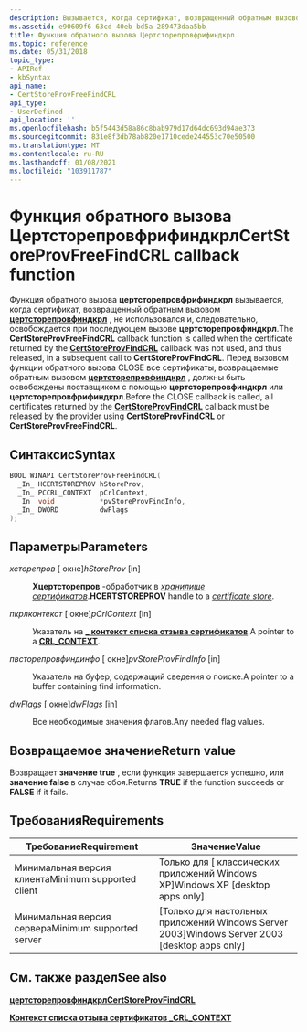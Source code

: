 ```yaml
---
description: Вызывается, когда сертификат, возвращенный обратным вызовом Цертсторепровфиндкрл, не использовался и, следовательно, освобождается при последующем вызове Цертсторепровфиндкрл.
ms.assetid: e90609f6-63cd-40eb-bd5a-289473daa5bb
title: Функция обратного вызова Цертсторепровфрифиндкрл
ms.topic: reference
ms.date: 05/31/2018
topic_type:
- APIRef
- kbSyntax
api_name:
- CertStoreProvFreeFindCRL
api_type:
- UserDefined
api_location: ''
ms.openlocfilehash: b5f5443d58a86c8bab979d17d64dc693d94ae373
ms.sourcegitcommit: 831e8f3db78ab820e1710cede244553c70e50500
ms.translationtype: MT
ms.contentlocale: ru-RU
ms.lasthandoff: 01/08/2021
ms.locfileid: "103911787"
---
```

# <a name="certstoreprovfreefindcrl-callback-function"></a><span data-ttu-id="93657-103">Функция обратного вызова Цертсторепровфрифиндкрл</span><span class="sxs-lookup"><span data-stu-id="93657-103">CertStoreProvFreeFindCRL callback function</span></span>

<span data-ttu-id="93657-104">Функция обратного вызова **цертсторепровфрифиндкрл** вызывается, когда сертификат, возвращенный обратным вызовом [**цертсторепровфиндкрл**](certstoreprovfindcrl.md) , не использовался и, следовательно, освобождается при последующем вызове **цертсторепровфиндкрл**.</span><span class="sxs-lookup"><span data-stu-id="93657-104">The **CertStoreProvFreeFindCRL** callback function is called when the certificate returned by the [**CertStoreProvFindCRL**](certstoreprovfindcrl.md) callback was not used, and thus released, in a subsequent call to **CertStoreProvFindCRL**.</span></span> <span data-ttu-id="93657-105">Перед вызовом функции обратного вызова CLOSE все сертификаты, возвращаемые обратным вызовом [**цертсторепровфиндкрл**](certstoreprovfindcrl.md) , должны быть освобождены поставщиком с помощью **цертсторепровфиндкрл** или **цертсторепровфрифиндкрл**.</span><span class="sxs-lookup"><span data-stu-id="93657-105">Before the CLOSE callback is called, all certificates returned by the [**CertStoreProvFindCRL**](certstoreprovfindcrl.md) callback must be released by the provider using **CertStoreProvFindCRL** or **CertStoreProvFreeFindCRL**.</span></span>

## <a name="syntax"></a><span data-ttu-id="93657-106">Синтаксис</span><span class="sxs-lookup"><span data-stu-id="93657-106">Syntax</span></span>


```C++
BOOL WINAPI CertStoreProvFreeFindCRL(
  _In_ HCERTSTOREPROV hStoreProv,
  _In_ PCCRL_CONTEXT  pCrlContext,
  _In_ void           *pvStoreProvFindInfo,
  _In_ DWORD          dwFlags
);
```



## <a name="parameters"></a><span data-ttu-id="93657-107">Параметры</span><span class="sxs-lookup"><span data-stu-id="93657-107">Parameters</span></span>

<dl> <dt>

<span data-ttu-id="93657-108">*хсторепров* \[ окне\]</span><span class="sxs-lookup"><span data-stu-id="93657-108">*hStoreProv* \[in\]</span></span>
</dt> <dd>

<span data-ttu-id="93657-109">**Хцертсторепров** -обработчик в [*хранилище сертификатов*](../secgloss/c-gly.md).</span><span class="sxs-lookup"><span data-stu-id="93657-109">**HCERTSTOREPROV** handle to a [*certificate store*](../secgloss/c-gly.md).</span></span>

</dd> <dt>

<span data-ttu-id="93657-110">*пкрлконтекст* \[ окне\]</span><span class="sxs-lookup"><span data-stu-id="93657-110">*pCrlContext* \[in\]</span></span>
</dt> <dd>

<span data-ttu-id="93657-111">Указатель на [**\_ контекст списка отзыва сертификатов**](/windows/desktop/api/Wincrypt/ns-wincrypt-cert_context).</span><span class="sxs-lookup"><span data-stu-id="93657-111">A pointer to a [**CRL\_CONTEXT**](/windows/desktop/api/Wincrypt/ns-wincrypt-cert_context).</span></span>

</dd> <dt>

<span data-ttu-id="93657-112">*пвсторепровфиндинфо* \[ окне\]</span><span class="sxs-lookup"><span data-stu-id="93657-112">*pvStoreProvFindInfo* \[in\]</span></span>
</dt> <dd>

<span data-ttu-id="93657-113">Указатель на буфер, содержащий сведения о поиске.</span><span class="sxs-lookup"><span data-stu-id="93657-113">A pointer to a buffer containing find information.</span></span>

</dd> <dt>

<span data-ttu-id="93657-114">*dwFlags* \[ окне\]</span><span class="sxs-lookup"><span data-stu-id="93657-114">*dwFlags* \[in\]</span></span>
</dt> <dd>

<span data-ttu-id="93657-115">Все необходимые значения флагов.</span><span class="sxs-lookup"><span data-stu-id="93657-115">Any needed flag values.</span></span>

</dd> </dl>

## <a name="return-value"></a><span data-ttu-id="93657-116">Возвращаемое значение</span><span class="sxs-lookup"><span data-stu-id="93657-116">Return value</span></span>

<span data-ttu-id="93657-117">Возвращает **значение true** , если функция завершается успешно, или **значение false** в случае сбоя.</span><span class="sxs-lookup"><span data-stu-id="93657-117">Returns **TRUE** if the function succeeds or **FALSE** if it fails.</span></span>

## <a name="requirements"></a><span data-ttu-id="93657-118">Требования</span><span class="sxs-lookup"><span data-stu-id="93657-118">Requirements</span></span>



| <span data-ttu-id="93657-119">Требование</span><span class="sxs-lookup"><span data-stu-id="93657-119">Requirement</span></span> | <span data-ttu-id="93657-120">Значение</span><span class="sxs-lookup"><span data-stu-id="93657-120">Value</span></span> |
|-------------------------------------|------------------------------------------------------|
| <span data-ttu-id="93657-121">Минимальная версия клиента</span><span class="sxs-lookup"><span data-stu-id="93657-121">Minimum supported client</span></span><br/> | <span data-ttu-id="93657-122">Только для \[ классических приложений Windows XP\]</span><span class="sxs-lookup"><span data-stu-id="93657-122">Windows XP \[desktop apps only\]</span></span><br/>          |
| <span data-ttu-id="93657-123">Минимальная версия сервера</span><span class="sxs-lookup"><span data-stu-id="93657-123">Minimum supported server</span></span><br/> | <span data-ttu-id="93657-124">\[Только для настольных приложений Windows Server 2003\]</span><span class="sxs-lookup"><span data-stu-id="93657-124">Windows Server 2003 \[desktop apps only\]</span></span><br/> |



## <a name="see-also"></a><span data-ttu-id="93657-125">См. также раздел</span><span class="sxs-lookup"><span data-stu-id="93657-125">See also</span></span>

<dl> <dt>

[<span data-ttu-id="93657-126">**цертсторепровфиндкрл**</span><span class="sxs-lookup"><span data-stu-id="93657-126">**CertStoreProvFindCRL**</span></span>](certstoreprovfindcrl.md)
</dt> <dt>

[<span data-ttu-id="93657-127">**Контекст списка отзыва сертификатов \_**</span><span class="sxs-lookup"><span data-stu-id="93657-127">**CRL\_CONTEXT**</span></span>](/windows/desktop/api/Wincrypt/ns-wincrypt-cert_context)
</dt> </dl>

 

 
